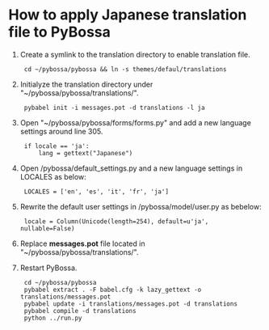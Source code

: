 # How to apply Japanese translation file to PyBossa

1. Create a symlink to the translation directory to enable translation file. 

        cd ~/pybossa/pybossa && ln -s themes/defaul/translations

2. Initialyze the translation directory under "~/pybossa/pybossa/translations/".  
    
        pybabel init -i messages.pot -d translations -l ja

3. Open "~/pybossa/pybossa/forms/forms.py" and add a new language settings around line 305.
    
        if locale == 'ja':
            lang = gettext("Japanese")

4. Open /pybossa/default_settings.py and a new language settings in LOCALES as below:
    
        LOCALES = ['en', 'es', 'it', 'fr', 'ja']


5. Rewrite the default user settings in /pybossa/model/user.py as bebelow:
    
        locale = Column(Unicode(length=254), default=u'ja', nullable=False)

6. Replace **messages.pot** file located in "~/pybossa/pybossa/translations/".

7. Restart PyBossa.
    
        cd ~/pybossa/pybossa  
        pybabel extract . -F babel.cfg -k lazy_gettext -o translations/messages.pot
        pybabel update -i translations/messages.pot -d translations
        pybabel compile -d translations
        python ../run.py

